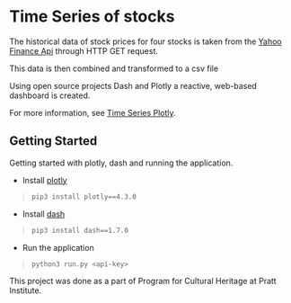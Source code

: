 # Time Series of stocks

The historical data of stock prices for four stocks is taken from the [Yahoo Finance Api](https://rapidapi.com/apidojo/api/yahoo-finance1) through HTTP GET request.

This data is then combined and transformed to a csv file

Using open source projects Dash and Plotly a reactive, web-based dashboard is created.

For more information, see [Time Series Plotly](https://plot.ly/python/time-series/).

## Getting Started

Getting started with plotly, dash and running the application.

- Install [plotly](https://plot.ly/python/getting-started/)
>```sh
>pip3 install plotly==4.3.0
>```

- Install [dash](https://dash.plot.ly/installation)
>```sh
>pip3 install dash==1.7.0
>```

- Run the application
>```sh
>python3 run.py <api-key>
>```

This project was done as a part of Program for Cultural Heritage at Pratt Institute.
